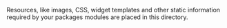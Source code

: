 
Resources, like images, CSS, widget templates and other static information required by your packages modules are placed
in this directory.
